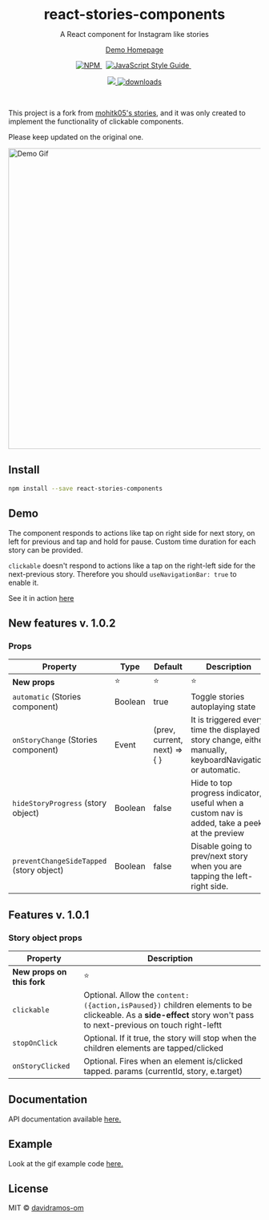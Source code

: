
<h1 style="margin: 0" align="center">react-stories-components</h1>
<p align="center">A React component for Instagram like stories</p>

<p align="center">
<a href="https://davidramos-om.github.io/react-stories-components/">
	Demo Homepage
</p>

<div align="center">
	<a href="https://www.npmjs.com/package/react-stories-components">
	<img alt="NPM" src="https://img.shields.io/npm/v/react-stories-components.svg">
	</a>&nbsp;
	<a href="https://standardjs.com">
		<img alt="JavaScript Style Guide" src="https://img.shields.io/badge/code_style-standard-brightgreen.svg">
	</a>&nbsp;
</div>
<p align="center">
  <a href="https://raw.githubusercontent.com/davidramos-om/react-stories-components/master/LICENSE">
    <img src="https://img.shields.io/badge/License-MIT-yellow.svg" />
  </a>
  <a href="https://www.npmjs.com/package/react-stories-components">
    <img src="https://img.shields.io/npm/dt/react-stories-components.svg" alt="downloads" />
  </a>
</p>
<br>


This project is a fork from [mohitk05's stories](https://github.com/mohitk05/react-insta-stories), and it was only created to implement the functionality of clickable components.

Please keep updated on the original one.


<img height="600" src="https://i.imgur.com/Qnjlj9H.gif" alt="Demo Gif"/>

## Install

```bash
npm install --save react-stories-components
```

## Demo

The component responds to actions like tap on right side for next story, on left for previous and tap and hold for pause. Custom time duration for each story can be provided.

`clickable` doesn't respond to actions like a tap on the right-left side for the next-previous story. 
Therefore you should `useNavigationBar: true` to enable it.

See it in action [here](https://davidramos-om.github.io/react-stories-components/)


## New features v. 1.0.2
### Props

| Property             | Type            | Default                   | Description                                                                                                                                                         |
| -------------------- | --------------- | ------------------------- | ------------------------------------------------------------------------------------------------------------------------------------------------------------------- |
| **New props**        | ⭐️             | ⭐️                       | ⭐️                                                                                                                                                                 |
| `automatic` (Stories component) | Boolean | true | Toggle stories autoplaying state |
| `onStoryChange` (Stories component) | Event |(prev, current, next) => { } | It is triggered every time the displayed story change, either manually, keyboardNavigation or automatic. |
| `hideStoryProgress` (story object)  | Boolean | false | Hide to top progress indicator, useful when a custom nav is added, take a peek at the preview|
| `preventChangeSideTapped` (story object) | Boolean     | false | Disable going to prev/next story when you are tapping the left-right side.|
## Features v. 1.0.1

### Story object props
| Property           | Description                                                                                                                                   |
| ------------------ | --------------------------------------------------------------------------------------------------------------------------------------------- |
| **New props on this fork**        | ⭐️ | 
|`clickable`        | Optional. Allow the `content:({action,isPaused})` children elements to be clickeable. As a <b>side-effect</b> story won't pass to next-previous on touch right-leftt
| `stopOnClick`     | Optional. If it true, the story will stop when the children elements are tapped/clicked
| `onStoryClicked` | Optional. Fires when an element is/clicked tapped. params (currentId, story, e.target)
 

## Documentation
API documentation available [here.](/doc.md)

## Example
Look at the gif example code [here.](/example.md)
## License

MIT © [davidramos-om](https://github.com/davidramos-om)
